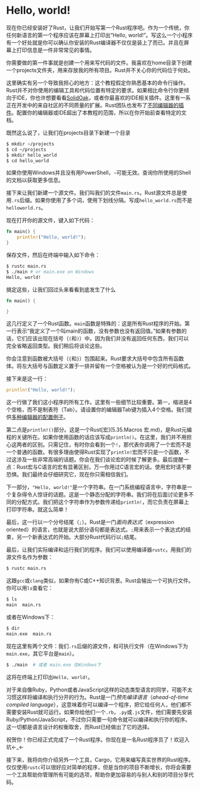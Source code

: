 # Hello, world!
现在你已经安装好了Rust，让我们开始写第一个Rust程序吧。作为一个传统，你任何新语言的第一个程序应该在屏幕上打印出“Hello, world!”。写这么一个小程序有一个好处就是你可以确认你安装的Rust编译器不仅仅是装上了而已。并且在屏幕上打印信息是一件非常常见的事情。

你需要做的第一件事就是创建一个用来写代码的文件。我喜欢在home目录下创建一个projects文件夹，用来存放我的所有项目。Rust并不关心你的代码位于何处。

这里确实有另一个导致我担心的地方：这个教程假定你熟悉基本的命令行操作。Rust并不对你使用的编辑工具和代码位置有特定的要求。如果相比命令行你更倾向于IDE，你也许想要看看[SolidOak](https://github.com/oakes/SolidOak)，或者你最喜欢的IDE相关插件。这里有一系正在开发中的来自社区的不同质量的扩展。Rust团队也发布了[不同编辑器的插件](https://github.com/rust-lang/rust/blob/master/src/etc/CONFIGS.md)。配置你的编辑器或IDE超出了本教程的范围，所以在你开始前查看特定的文档。

既然这么说了，让我们在projects目录下新建一个目录

```bash
$ mkdir ~/projects
$ cd ~/projects
$ mkdir hello_world
$ cd hello_world
```

如果你使用Windows并且没有用PowerShell，`~`可能无效。查询你所使用的Shell的文档以获取更多信息。

接下来让我们新建一个源文件。我们叫我们的文件`main.rs`。Rust源文件总是使用`.rs`后缀。如果你使用了多个词，使用下划线分隔。写成`hello_world.rs`而不是`helloworld.rs`。

现在打开你的源文件，键入如下代码：

```rust
fn main() {
    println!("Hello, world!");
}
```

保存文件，然后在终端中输入如下命令：

```bash
$ rustc main.rs
$ ./main # or main.exe on Windows
Hello, world!
```

搞定这些，让我们回过头来看看到底发生了什么

```rust
fn main() {

}
```

这几行定义了一个Rust函数。`main`函数是特殊的：这是所有Rust程序的开始。第一行表示“我定义了一个叫main的函数，没有参数也没有返回值。”如果有参数的话，它们应该出现在括号（`(`和`)`）中。因为我们并没有返回任何东西，我们可以完全省略返回类型。我们稍后将谈论这些。

你会注意到函数被大括号（`{`和`}`）包围起来。Rust要求大括号中包含所有函数体。将左大括号与函数定义置于一排并留有一个空格被认为是一个好的代码格式。

接下来是这一行：

```rust
println!("Hello, world!");
```

这一行做了我们这小程序的所有工作。这里有一些细节比较重要。第一，缩进是4个空格，而不是制表符（Tab）。请设置你的编辑器Tab键为插入4个空格。我们提供[多种编辑器的配置例子](https://github.com/rust-lang/rust/blob/master/src/etc/CONFIGS.md)。

第二点是`println!()`部分。这是一个Rust[宏](5.35.Macros 宏.md)，是Rust元编程的关键所在。如果你使用函数的话应该写成`println()`。在这里，我们并不用担心这两者的区别。只需记住，有时你会看到一个`!`，那代表你调用了一个宏而不是一个普通的函数。有很多理由使得Rust实现了`println!`宏而不只是一个函数，不过这涉及一些非常高端的话题。你会在我们谈论宏的时候了解更多。最后提醒一点：Rust宏与C语言的宏有显著区别，万一你用过C语言宏的话。使用宏时请不要恐惧。我们最终会仔细研究它，现在你只需相信我们。

下一部分，`"Hello, world!"`是一个字符串。在一门系统编程语言中，字符串是一个复杂得令人惊讶的话题。这是一个静态分配的字符串。我们将在后面讨论更多不同的分配方式。我们把这个字符串作为参数传递给`println!`，而它负责在屏幕上打印字符串。就这么简单！

最后，这一行以一个分号结尾（`;`）。Rust是一门*面向表达式*（expression oriented）的语言，也就是说大部分语句都是表达式。`;`用来表示一个表达式的结束，另一个新表达式的开始。大部分Rust代码行以`;`结尾。

最后，让我们实际编译和运行我们的程序。我们可以使用编译器`rustc`，用我们的源文件名作为参数：

```bash
$ rustc main.rs
```

这跟`gcc`或`clang`类似，如果你有C或C++知识背景。Rust会输出一个可执行文件。你可以用`ls`查看它：

```bash
$ ls
main  main.rs
```

或者在Windows下：

```bash
$ dir
main.exe  main.rs
```

现在这里有两个文件：我们`.rs`后缀的源文件，和可执行文件（在Windows下为`main.exe`，其它平台是`main`）。

```bash
$ ./main  # 或者 main.exe 在Windows下
```

这将在终端上打印出`Hello, world!`。

对于来自像Ruby，Python或者JavaScript这样的动态类型语言的同学，可能不太习惯这样将编译和执行分开的行为。Rust是一门*预先编译语言*（*ahead-of-time compiled language*），这意味着你可以编译一个程序，把它给任何人，他们都不需要安装Rust就可运行。如果你给他们一个`.rb`，`.py`或`.js`文件，他们需要先安装Ruby/Python/JavaScript，不过你只需要一句命令就可以编译和执行你的程序。这一切都是语言设计的权衡取舍，而Rust已经做出了它的选择。

祝贺你！你已经正式完成了一个Rust程序。你现在是一名Rust程序员了！欢迎入坑←_←

接下来，我将向你介绍另外一个工具，Cargo，它用来编写真实世界的Rust程序。仅仅使用`rustc`可以很好应对简单的程序，但是当你的项目不断增长，你将会需要一个工具帮助你管理所有可能的选项，帮助你更加容易的与别人和别的项目分享代码。
